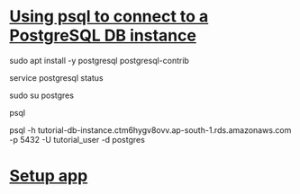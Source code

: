 # [Using psql to connect to a PostgreSQL DB instance](https://docs.aws.amazon.com/AmazonRDS/latest/UserGuide/CHAP_GettingStarted.CreatingConnecting.PostgreSQL.html#CHAP_GettingStarted.Connecting.PostgreSQL.psql)

sudo apt install -y postgresql postgresql-contrib

service postgresql status

sudo su postgres

psql

psql -h tutorial-db-instance.ctm6hygv8ovv.ap-south-1.rds.amazonaws.com -p 5432 -U tutorial_user -d postgres

# [Setup app](./aws-rails-no_db_app-guide.md#:~:text=Setting%20Up%20Capistrano)


